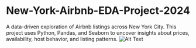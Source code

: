 # New-York-Airbnb-EDA-Project-2024
A data-driven exploration of Airbnb listings across New York City. This project uses Python, Pandas, and Seaborn to uncover insights about prices, availability, host behavior, and listing patterns.
![Alt Text](https://www.google.com/imgres?q=new%20york&imgurl=https%3A%2F%2Fi.natgeofe.com%2Fk%2F5b396b5e-59e7-43a6-9448-708125549aa1%2Fnew-york-statue-of-liberty.jpg&imgrefurl=https%3A%2F%2Fkids.nationalgeographic.com%2Fgeography%2Fstates%2Farticle%2Fnew-york&docid=ZEVfAcTLZ0-ZwM&tbnid=Ozm-HjnzeTPE5M&vet=12ahUKEwiHhsrG3LCNAxV4ODQIHcF1FJsQM3oECBoQAA..i&w=3072&h=1728&hcb=2&ved=2ahUKEwiHhsrG3LCNAxV4ODQIHcF1FJsQM3oECBoQAA)

